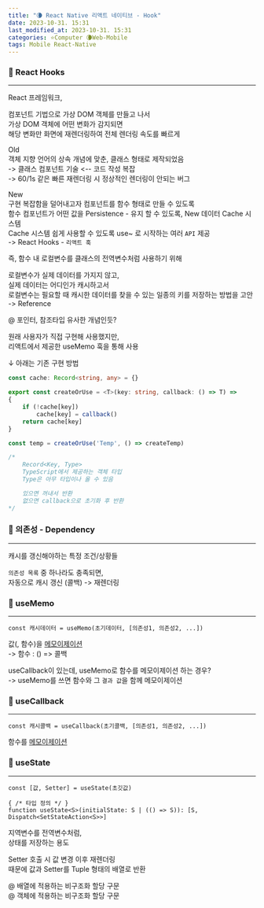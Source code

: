 ```yaml
---
title: "🌘 React Native 리액트 네이티브 - Hook"
date: 2023-10-31. 15:31
last_modified_at: 2023-10-31. 15:31
categories: ⭐Computer 🌘Web-Mobile
tags: Mobile React-Native
---
```


### 💫 React Hooks

---

React 프레임워크,  

컴포넌트 기법으로 가상 DOM 객체를 만들고 나서  
가상 DOM 객체에 어떤 변화가 감지되면  
해당 변화만 화면에 재렌더링하여 전체 렌더링 속도를 빠르게  

Old  
객체 지향 언어의 상속 개념에 맞춘, 클래스 형태로 제작되었음  
-> 클래스 컴포넌트 기술 \<-- 코드 작성 복잡  
-> 60/1s 같은 빠른 재렌더링 시 정상적인 렌더링이 안되는 버그  

New  
구현 복잡함을 덜어내고자 컴포넌트를 함수 형태로 만들 수 있도록  
함수 컴포넌트가 어떤 값을 Persistence - 유지 할 수 있도록, New 데이터 Cache 시스템  
Cache 시스템 쉽게 사용할 수 있도록 use~ 로 시작하는 여러 `API` 제공  
-> React Hooks - `리액트 훅`  

즉, 함수 내 로컬변수를 클래스의 전역변수처럼 사용하기 위해  

로컬변수가 실제 데이터를 가지지 않고,  
실제 데이터는 어디인가 캐시하고서  
로컬변수는 필요할 때 캐시한 데이터를 찾을 수 있는 일종의 키를 저장하는 방법을 고안 -\> Reference  

@ 포인터, 참조타입 유사한 개념인듯?  

원래 사용자가 직접 구현해 사용했지만,  
리액트에서 제공한 useMemo 훅을 통해 사용  

↓ 아래는 기존 구현 방법

```TypeScript
const cache: Record<string, any> = {}

export const createOrUse = <T>(key: string, callback: () => T) =>
{
	if (!cache[key])
		cache[key] = callback()
	return cache[key]
}

const temp = createOrUse('Temp', () => createTemp)

/*
	Record<Key, Type>
	TypeScript에서 제공하는 객체 타입
	Type은 아무 타입이나 올 수 있음

	있으면 꺼내서 반환  
	없으면 callback으로 초기화 후 반환  
*/
```

### 💫 의존성 - Dependency

---

캐시를 갱신해야하는 특정 조건/상황들  

`의존성 목록` 중 하나라도 충족되면,  
자동으로 캐시 갱신 (콜백) -\> 재렌더링  

### 💫 useMemo

---

```JSX
const 캐시데이터 = useMemo(초기데이터, [의존성1, 의존성2, ...])
```

값(, 함수)을 [메모이제이션](https://mascari4615.github.io/posts/Algorithm-Memoization/)  
-\> 함수 : () => 콜백  

useCallback이 있는데, useMemo로 함수를 메모이제이션 하는 경우?  
-\> useMemo를 쓰면 함수와 그 `결과 값`을 함께 메모이제이션  

### 💫 useCallback

---

```JSX
const 캐시콜백 = useCallback(초기콜백, [의존성1, 의존성2, ...])
```

함수를 [메모이제이션](https://mascari4615.github.io/posts/Algorithm-Memoization/)  

### 💫 useState

---

```JSX
const [값, Setter] = useState(초깃값)

{ /* 타입 정의 */ }
function useState<S>(initialState: S | (() => S)): [S, Dispatch<SetStateAction<S>>]
```

지역변수를 전역변수처럼,  
상태를 저장하는 용도  

Setter 호출 시 값 변경 이후 재렌더링  
때문에 값과 Setter를 Tuple 형태의 배열로 반환  

@ 배열에 적용하는 비구조화 할당 구문  
@ 객체에 적용하는 비구조화 할당 구문  
